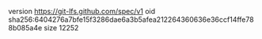 version https://git-lfs.github.com/spec/v1
oid sha256:6404276a7bfe15f3286dae6a3b5afea212264360636e36ccf14ffe788b085a4e
size 12252
